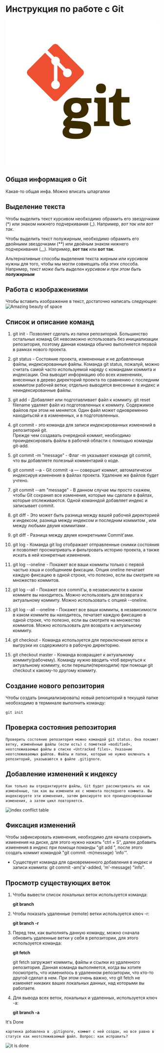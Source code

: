 # **Инструкция по работе с Git**

![Git logo](gitlogo.jpeg)

## Общая информация о Git

Какая-то общая инфа.
Можно вписать шпаргалки

## Выделение текста

Чтобы выделить текст курсивом необходимо обрамить его звездочками (*) или знаком нижнего подчеркивания (_). Например, *вот так* или _вот так_.

Чтобы выделить текст полужирным, необходимо обрамить его двойными звездочками (**) или двойным знаком нижнего подчеркивания (__). Например, **вот так** или __вот так__. 

Альтернативные способы выделения текста жирным или курсивом нужны для того, чтобы мы могли совмещать оба этих способа. Например, _текст може быть выделен курсивом и при этом быть **полужирным**_

## Работа с изображениями

Чтобы вставить изображение в текст, достаточно написать следующее: 
![Amazing beauty of space](galaxy-nebula-stars.jpeg)

## Список и описание команд 

1. git init - Позволяет сделать из папки репозиторий. Большинство остальных команд Git невозможно использовать без инициализации репозитория, поэтому данная команда обычно выполняется первой в рамках нового проекта.

2. git status - Состояние проекта, измененные и не добавленные файлы, индексированные файлы.
Команда git status, пожалуй, можно считать самой часто используемой наряду с
командами коммита и индексации. Она выводит информацию обо всех изменениях,
внесенных в дерево директорий проекта по сравнению с последним коммитом рабочей
ветки; отдельно выводятся внесенные в индекс и неиндексированные
файлы.

3. git add <filename> - Добавляет или подготавливает файл к коммиту. git reset filename удаляет файл из подготовленных к коммиту. Содержимое файлов при этом не меняется. Один файл может одновременно находитьсяй и в измененных, и в подготовленных.

4.  git commit - это команда для записи индексированных изменений в репозиторий git.   
Прежде чем создавать очередной коммит, необходимо проиндексировать файлы в рабочей области с помощью команды git-add.

5. git commit -m "message" - Флаг -m указывает команде git commit, что вы добавляете полезный комментарий о коде.

6. git commit --a - Git commit -a — совершит коммит, автоматически индексируя изменения в файлах проекта. Удаление же файлов будет учтено.

7. git commit --am "message" - В данном случае мы просто скажем, чтобы Git сохранил все изменения, которые мы сделали в файлах, которые отслеживаются. Одной команндой добавляет индекс и записывает commit.

8. git diff - Это может быть разница между вашей рабочей директорией и индексом, разница между индексом и последним коммитом , или между любыми двумя коммитами .

9. git diff <hash1> <hash2> - Разница между двумя конкретными Commit'ами.

10. git log - Команда git log отображает отправленные снимки состояния и позволяет просматривать и фильтровать историю проекта, а также искать в ней конкретные изменения.

11. git log --oneline - Покажет все ваши коммиты только с первой частью хэша и сообщением фиксации. Опция oneline печатает каждую фиксацию в одной строке, что полезно, если вы смотрите на множество коммитов.

12. git log --all - Покажет все commit'ы, в независимости в каком коммите вы находитесь. Можно использовать для возврата к актуальному коммиту. Можно использовать с опцией --oneline.

13. git log --all --oneline - Покажет все ваши коммиты, в независимости в каком коммите вы находитесь, печатает каждую фиксацию в одной строке, что полезно, если вы смотрите на множество коммитов. Можно использовать для возврата к актуальному коммиту.

14. git checkout <hash> - Команда используется для переключения веток и выгрузки их содержимого в рабочую директорию.

15. git checkout master - Команда возвращает к актуальному коммиту(рабочему). Команду нужно вводить чтоб вернуться к актуальному коммиту, если перешли(переходили) при помощи git checkout <hash> к какому-то другому коммиту.

## Создание нового репозитория

Чтобы создать (инициализировать) новый репозиторий в текущей папке необоходимо в терминале выполнить команду:

    git init

## Проверка состояния репозитория

    Проверить состояние репозитория можно командой git status. Она покажет ветку, изменённые файлы (если есть) с пометкой «modified», неотслеживаемые файлы в списке «Untracked files». Указание неотслеживаемых файлов. Файлы и папки, которые не нужно включать в репозиторий, указываются в файле .gitignore.

## Добавление изменений к индексу

    Как только вы отредактируете файлы, Git будет рассматривать их как изменённые, так как вы изменили их с момента последнего коммита. Вы индексируете эти изменения, затем фиксируете все проиндексированные изменения, а затем цикл повторяется.

![index conflict table](lifecycle.jpeg)

## Фиксация изменений

Чтобы зафиксировать изменения, необходимо для начала сохранить изменения на диске, для этого нужно нажать "ctrl + S", далее добавить изменения в индекс при помощи поманды "git add <namefile>", после этого создать коммит командой "git commit -m(message) 'info'".
* Существует команда для одновременного добавления в индекс и записи коммита: git commit -am('a'-added, 'm'-message) "info".

## Просмотр существующих веток

1. Чтобы вывести список локальных веток используется команда: 
    
    __git branch__

2. Чтобы показать удаленные (remote) ветки используется ключ -r: 

    __git branch -r__

3. Перед тем, как выполнять данную команду, можно сначала обновить удаленные ветки у себя в репозитории, для этого используется команда:

    __git fetch__

    git fetch загружает коммиты, файлы и ссылки из удаленного репозитория. Данная команда выполняется, когда вы хотите посмотреть, что изменилось в удаленном репозитории, что кто-то другой сделал в нем. При этом очень важно, что git fetch не изменяет никаких ваших локальных данных, над которыми вы работаете.

4. Для вывода всех веток, локальных и удаленных, используется ключ -a:

    __git branch -a__

It's Done

    картинка добавлена в .gitignore, коммит с ней создан, но все равно в статусе как неотслеживаемый файл. Вопрос: как исправить?

![it is done](minerva.jpg)


